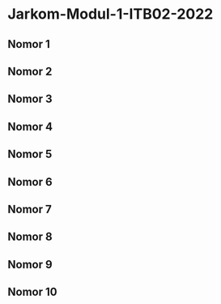 # Jarkom-Modul-1-ITB02-2022

## Nomor 1

## Nomor 2

## Nomor 3

## Nomor 4

## Nomor 5

## Nomor 6

## Nomor 7

## Nomor 8

## Nomor 9

## Nomor 10